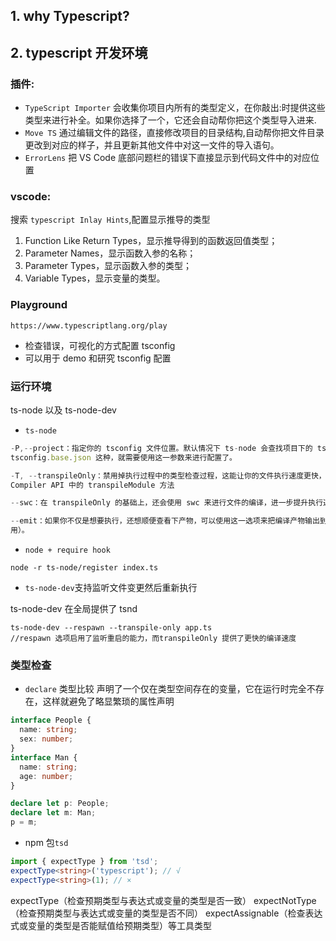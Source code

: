 ## 1. why Typescript?

## 2. typescript 开发环境

### 插件:

- `TypeScript Importer`
  会收集你项目内所有的类型定义，在你敲出:时提供这些类型来进行补全。如果你选择了一个，它还会自动帮你把这个类型导入进来.
- `Move TS`
  通过编辑文件的路径，直接修改项目的目录结构,自动帮你把文件目录更改到对应的样子，并且更新其他文件中对这一文件的导入语句。
- `ErrorLens`
  把 VS Code 底部问题栏的错误下直接显示到代码文件中的对应位置

### vscode:

搜索 `typescript Inlay Hints`,配置显示推导的类型

1. Function Like Return Types，显示推导得到的函数返回值类型；
2. Parameter Names，显示函数入参的名称；
3. Parameter Types，显示函数入参的类型；
4. Variable Types，显示变量的类型。

### Playground

`https://www.typescriptlang.org/play`

- 检查错误，可视化的方式配置 tsconfig
- 可以用于 demo 和研究 tsconfig 配置

### 运行环境

ts-node 以及 ts-node-dev

- `ts-node`

```js
-P,--project：指定你的 tsconfig 文件位置。默认情况下 ts-node 会查找项目下的 tsconfig.json 文件，如果你的配置文件是 tsconfig.script.json、
tsconfig.base.json 这种，就需要使用这一参数来进行配置了。

-T, --transpileOnly：禁用掉执行过程中的类型检查过程，这能让你的文件执行速度更快，且不会被类型报错卡住。这一选项的实质是使用了 TypeScript
Compiler API 中的 transpileModule 方法

--swc：在 transpileOnly 的基础上，还会使用 swc 来进行文件的编译，进一步提升执行速度。

--emit：如果你不仅是想要执行，还想顺便查看下产物，可以使用这一选项来把编译产物输出到 .ts-node 文件夹下（需要同时与 --compilerHost 选项一同使
用）。
```

- `node + require hook`

```
node -r ts-node/register index.ts
```

- `ts-node-dev`支持监听文件变更然后重新执行

ts-node-dev 在全局提供了 tsnd

```
ts-node-dev --respawn --transpile-only app.ts
//respawn 选项启用了监听重启的能力，而transpileOnly 提供了更快的编译速度
```

### 类型检查

- `declare` 类型比较
  声明了一个仅在类型空间存在的变量，它在运行时完全不存在，这样就避免了略显繁琐的属性声明

```ts
interface People {
  name: string;
  sex: number;
}
interface Man {
  name: string;
  age: number;
}

declare let p: People;
declare let m: Man;
p = m;
```

- npm 包`tsd`

```ts
import { expectType } from 'tsd';
expectType<string>('typescript'); // √
expectType<string>(1); // ×
```

expectType（检查预期类型与表达式或变量的类型是否一致）
expectNotType（检查预期类型与表达式或变量的类型是否不同）
expectAssignable（检查表达式或变量的类型是否能赋值给预期类型）等工具类型

